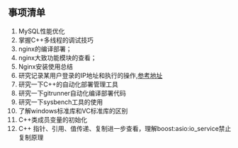 ## 事项清单
1. MySQL性能优化
1. 掌握C++多线程的调试技巧
1. nginx的编译部署；
1. nginx大致功能模块的查看；
1. Nginx安装使用总结
1. 研究记录某用户登录的IP地址和执行的操作,[参考地址](http://www.cnblogs.com/gaojun/archive/2013/10/24/3385885.html)
1. 研究一下C++的自动化部署管理工具
1. 研究一下gitrunner自动化编译部署代码
1. 研究一下sysbench工具的使用
1. 了解windows标准库和VC标准库的区别
1. C++类成员变量的初始化
1. C++ 指针、引用、值传递、复制进一步查看，理解boost:asio:io_service禁止复制原理
